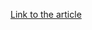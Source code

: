 [Link to the article](https://www.securityweek.com/us-water-facilities-urged-to-secure-access-to-internet-exposed-hmis/)

